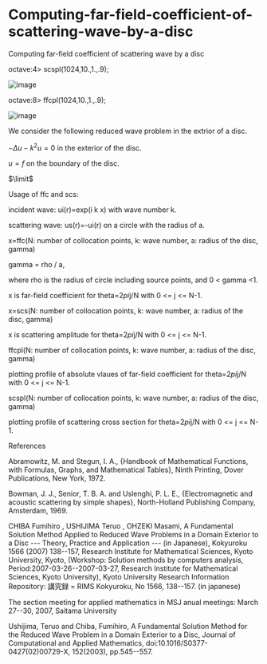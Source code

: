 # Computing-far-field-coefficient-of-scattering-wave-by-a-disc
Computing far-field coefficient of scattering wave by a disc


octave:4> scspl(1024,10.,1.,.9);

![image](https://user-images.githubusercontent.com/1296728/179496443-01ab4969-d546-4b3a-8413-3b4d22ed2a17.png)

octave:8> ffcpl(1024,10.,1.,.9);

![image](https://user-images.githubusercontent.com/1296728/179496703-0bd349b9-68ff-4375-af35-4afa35a1caf7.png)

We consider the following reduced wave problem in the extrior of a disc.

$-\Delta u-k^2 u = 0$ 
in the exterior of the disc.

$u=f$ on the boundary of the disc.

$\limit$

Usage of ffc and scs:

incident wave: ui(r)=exp(i k x) with wave number k.

scattering wave: us(r)=-ui(r) on a circle with the radius of a.

x=ffc(N: number of collocation points, k: wave number, a: radius of the disc, gamma)

gamma = rho / a,

where rho is the radius of circle including source points, and 0 < gamma <1.

x is far-field coefficient for theta=2*pi*j/N with 0 <= j <= N-1.


x=scs(N: number of collocation points, k: wave number, a: radius of the disc, gamma)

x is scattering amplitude for theta=2*pi*j/N with 0 <= j <= N-1.


ffcpl(N: number of collocation points, k: wave number, a: radius of the disc, gamma)

plotting profile of absolute vlaues of far-field coefficient for theta=2*pi*j/N with 0 <= j <= N-1.


scspl(N: number of collocation points, k: wave number, a: radius of the disc, gamma)

plotting profile of scattering cross section for theta=2*pi*j/N with 0 <= j <= N-1.



References


Abramowitz, M. and Stegun, I. A., {Handbook of Mathematical Functions, with Formulas, Graphs, and Mathematical Tables}, Ninth Printing, Dover Publications, New York, 1972.


Bowman, J. J., Senior, T. B. A. and Uslenghi, P. L. E., {Electromagnetic and acoustic scattering by simple shapes}, North-Holland Publishing Company, Amsterdam, 1969.


CHIBA Fumihiro , USHIJIMA Teruo , OHZEKI Masami, A Fundamental Solution Method Applied to Reduced Wave Problems in a Domain Exterior to a Disc --- Theory, Practice and Application --- (in Japanese), Kokyuroku 1566 (2007) 138--157, Research Institute for Mathematical Sciences, Kyoto University, Kyoto, (Workshop: Solution methods by computers analysis, Period:2007-03-26--2007-03-27, Research Institute for Mathematical Sciences, Kyoto University), Kyoto University Research Information Repository: 講究録 = RIMS Kokyuroku, No 1566, 138--157. (in japanese)


The section meeting for applied mathematics in MSJ anual meetings: March 27--30, 2007, Saitama University


Ushijima, Teruo and Chiba, Fumihiro, A Fundamental Solution Method for the Reduced Wave Problem in a Domain Exterior to a Disc, Journal of Computational and Applied Mathematics, doi:10.1016/S0377-0427(02)00729-X, 152(2003), pp.545--557.
